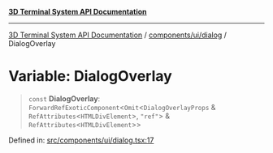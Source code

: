 [**3D Terminal System API Documentation**](../../../../README.md)

***

[3D Terminal System API Documentation](../../../../README.md) / [components/ui/dialog](../README.md) / DialogOverlay

# Variable: DialogOverlay

> `const` **DialogOverlay**: `ForwardRefExoticComponent`\<`Omit`\<`DialogOverlayProps` & `RefAttributes`\<`HTMLDivElement`\>, `"ref"`\> & `RefAttributes`\<`HTMLDivElement`\>\>

Defined in: [src/components/ui/dialog.tsx:17](https://github.com/Dicommunitas/ThreeJS_Terminal_3D/blob/f5bec8212bfd37e45fdf0e49aa57af1be9d74e77/src/components/ui/dialog.tsx#L17)
